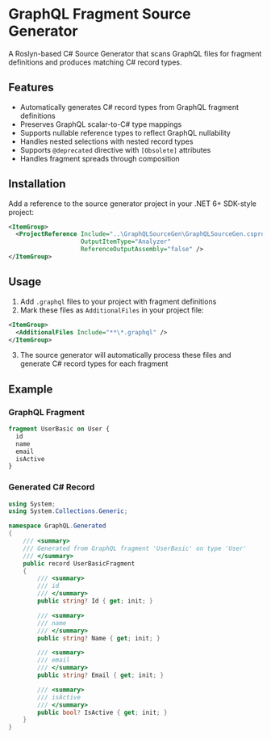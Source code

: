 # GraphQL Fragment Source Generator

A Roslyn-based C# Source Generator that scans GraphQL files for fragment definitions and produces matching C# record types.

## Features

- Automatically generates C# record types from GraphQL fragment definitions
- Preserves GraphQL scalar-to-C# type mappings
- Supports nullable reference types to reflect GraphQL nullability
- Handles nested selections with nested record types
- Supports `@deprecated` directive with `[Obsolete]` attributes
- Handles fragment spreads through composition

## Installation

Add a reference to the source generator project in your .NET 6+ SDK-style project:

```xml
<ItemGroup>
  <ProjectReference Include="..\GraphQLSourceGen\GraphQLSourceGen.csproj" 
                    OutputItemType="Analyzer" 
                    ReferenceOutputAssembly="false" />
</ItemGroup>
```

## Usage

1. Add `.graphql` files to your project with fragment definitions
2. Mark these files as `AdditionalFiles` in your project file:

```xml
<ItemGroup>
  <AdditionalFiles Include="**\*.graphql" />
</ItemGroup>
```

3. The source generator will automatically process these files and generate C# record types for each fragment

## Example

### GraphQL Fragment

```graphql
fragment UserBasic on User {
  id
  name
  email
  isActive
}
```

### Generated C# Record

```csharp
using System;
using System.Collections.Generic;

namespace GraphQL.Generated
{
    /// <summary>
    /// Generated from GraphQL fragment 'UserBasic' on type 'User'
    /// </summary>
    public record UserBasicFragment
    {
        /// <summary>
        /// id
        /// </summary>
        public string? Id { get; init; }

        /// <summary>
        /// name
        /// </summary>
        public string? Name { get; init; }

        /// <summary>
        /// email
        /// </summary>
        public string? Email { get; init; }

        /// <summary>
        /// isActive
        /// </summary>
        public bool? IsActive { get; init; }
    }
}
```
